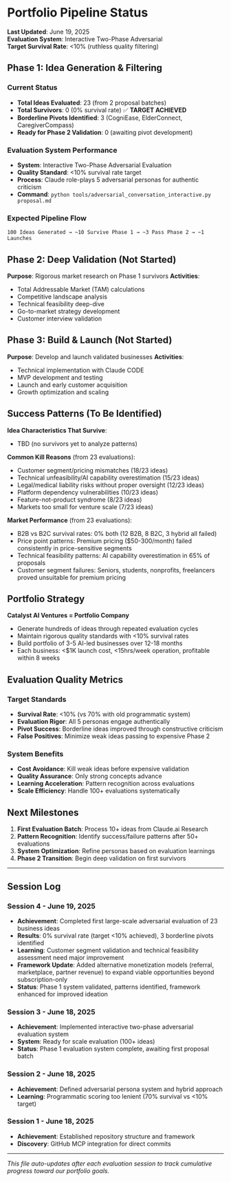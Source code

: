 # Portfolio Pipeline Status

**Last Updated**: June 19, 2025  
**Evaluation System**: Interactive Two-Phase Adversarial  
**Target Survival Rate**: <10% (ruthless quality filtering)

## Phase 1: Idea Generation & Filtering

### Current Status
- **Total Ideas Evaluated**: 23 (from 2 proposal batches)
- **Total Survivors**: 0 (0% survival rate) ✅ **TARGET ACHIEVED**
- **Borderline Pivots Identified**: 3 (CogniEase, ElderConnect, CaregiverCompass)
- **Ready for Phase 2 Validation**: 0 (awaiting pivot development)

### Evaluation System Performance
- **System**: Interactive Two-Phase Adversarial Evaluation
- **Quality Standard**: <10% survival rate target
- **Process**: Claude role-plays 5 adversarial personas for authentic criticism
- **Command**: `python tools/adversarial_conversation_interactive.py proposal.md`

### Expected Pipeline Flow
```
100 Ideas Generated → ~10 Survive Phase 1 → ~3 Pass Phase 2 → ~1 Launches
```

## Phase 2: Deep Validation (Not Started)
**Purpose**: Rigorous market research on Phase 1 survivors
**Activities**:
- Total Addressable Market (TAM) calculations
- Competitive landscape analysis
- Technical feasibility deep-dive
- Go-to-market strategy development
- Customer interview validation

## Phase 3: Build & Launch (Not Started)
**Purpose**: Develop and launch validated businesses
**Activities**:
- Technical implementation with Claude CODE
- MVP development and testing
- Launch and early customer acquisition
- Growth optimization and scaling

## Success Patterns (To Be Identified)

**Idea Characteristics That Survive**:
- TBD (no survivors yet to analyze patterns)

**Common Kill Reasons** (from 23 evaluations):
- Customer segment/pricing mismatches (18/23 ideas)
- Technical unfeasibility/AI capability overestimation (15/23 ideas) 
- Legal/medical liability risks without proper oversight (12/23 ideas)
- Platform dependency vulnerabilities (10/23 ideas)
- Feature-not-product syndrome (8/23 ideas)
- Markets too small for venture scale (7/23 ideas)

**Market Performance** (from 23 evaluations):
- B2B vs B2C survival rates: 0% both (12 B2B, 8 B2C, 3 hybrid all failed)
- Price point patterns: Premium pricing ($50-300/month) failed consistently in price-sensitive segments
- Technical feasibility patterns: AI capability overestimation in 65% of proposals
- Customer segment failures: Seniors, students, nonprofits, freelancers proved unsuitable for premium pricing

## Portfolio Strategy

**Catalyst AI Ventures = Portfolio Company**
- Generate hundreds of ideas through repeated evaluation cycles
- Maintain rigorous quality standards with <10% survival rates
- Build portfolio of 3-5 AI-led businesses over 12-18 months
- Each business: <$1K launch cost, <15hrs/week operation, profitable within 8 weeks

## Evaluation Quality Metrics

### Target Standards
- **Survival Rate**: <10% (vs 70% with old programmatic system)
- **Evaluation Rigor**: All 5 personas engage authentically
- **Pivot Success**: Borderline ideas improved through constructive criticism
- **False Positives**: Minimize weak ideas passing to expensive Phase 2

### System Benefits
- **Cost Avoidance**: Kill weak ideas before expensive validation
- **Quality Assurance**: Only strong concepts advance
- **Learning Acceleration**: Pattern recognition across evaluations
- **Scale Efficiency**: Handle 100+ evaluations systematically

## Next Milestones

1. **First Evaluation Batch**: Process 10+ ideas from Claude.ai Research
2. **Pattern Recognition**: Identify success/failure patterns after 50+ evaluations  
3. **System Optimization**: Refine personas based on evaluation learnings
4. **Phase 2 Transition**: Begin deep validation on first survivors

---

## Session Log

### Session 4 - June 19, 2025
- **Achievement**: Completed first large-scale adversarial evaluation of 23 business ideas
- **Results**: 0% survival rate (target <10% achieved), 3 borderline pivots identified
- **Learning**: Customer segment validation and technical feasibility assessment need major improvement
- **Framework Update**: Added alternative monetization models (referral, marketplace, partner revenue) to expand viable opportunities beyond subscription-only
- **Status**: Phase 1 system validated, patterns identified, framework enhanced for improved ideation

### Session 3 - June 18, 2025
- **Achievement**: Implemented interactive two-phase adversarial evaluation system
- **System**: Ready for scale evaluation (100+ ideas)
- **Status**: Phase 1 evaluation system complete, awaiting first proposal batch

### Session 2 - June 18, 2025  
- **Achievement**: Defined adversarial persona system and hybrid approach
- **Learning**: Programmatic scoring too lenient (70% survival vs <10% target)

### Session 1 - June 18, 2025
- **Achievement**: Established repository structure and framework
- **Discovery**: GitHub MCP integration for direct commits

---

*This file auto-updates after each evaluation session to track cumulative progress toward our portfolio goals.*